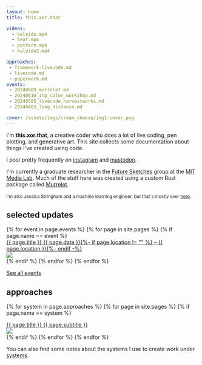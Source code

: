 ```yaml
---
layout: home
title: this.xor.that

videos:
  - kaleido.mp4
  - leaf.mp4
  - pattern.mp4
  - kaleido2.mp4

approaches:
 - framework-livecode.md
 - livecode.md
 - paperwork.md
events:
 - 20240809_murrelet.md
 - 20240610_itp_color_workshop.md
 - 20240505_livecode_harvestworks.md
 - 20240403_long_distance.md

cover: /assets/imgs/cream_cheese/img1-cover.png
---
```



I'm **this.xor.that**, a creative coder who does a lot of live coding, pen plotting, and generative art.  This site collects some documentation about things I've created using code.

I post pretty frequently on [instagram](https://instagram.com/_thisxorthat) and [mastodon](https://social.toplap.org/@this_xor_that).

I'm currently a graduate researcher in the [Future Sketches](https://www.media.mit.edu/groups/future-sketches/overview/) group at the [MIT Media Lab](https://www.media.mit.edu/). Much of the stuff here was created using a custom Rust package called [Murrelet](https://github.com/jessstringham/murrelet).


<small>I'm also Jessica Stringham and a machine learning engineer, but that's mostly over <a href="https://jessicastringham.net">here</a></small>.


## selected updates

<div id="events">
{% for event in page.events %}
  {% for page in site.pages %}
    {% if page.name == event %}
<div class="event">
<div class="event-title">
<a href="{{ page.url }}">
<div class="title">{{ page.title }}
<span class="subtitle">{{ page.date }}{%- if page.location != "" %} – {{ page.location }}{%- endif -%}</span>
</div>
<img src="{{ page.cover }}">
</a>
</div>
</div>
    {% endif %}
  {% endfor %}
{% endfor %}
</div>

[See all events](/events/)


## approaches

{% for system in page.approaches %}
  {% for page in site.pages %}
    {% if page.name == system %}
<div class="cover-title">
<a href="{{ page.url }}">
<div class="title">{{ page.title }}
<span class="subtitle">{{ page.subtitle }}</span>
</div>
<img src="{{ page.cover }}">
</a>
</div>
    {% endif %}
  {% endfor %}
{% endfor %}


You can also find some notes about the systems I use to create work under [systems](/systems/).
